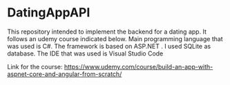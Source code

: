 # DatingAppAPI

This repository intended to implement the backend for a dating app. It follows an udemy course indicated below.
Main programming language that was used is C#. The framework is based on ASP.NET . I used SQLite as database. The IDE that was used is Visual Studio Code


Link for the course: 
https://www.udemy.com/course/build-an-app-with-aspnet-core-and-angular-from-scratch/
